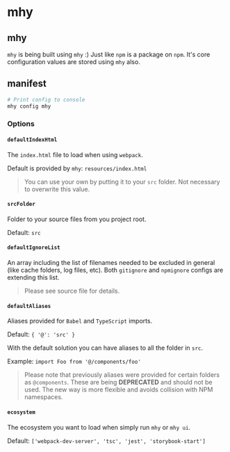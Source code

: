 # mhy

## mhy

`mhy` is being built using `mhy` :) Just like `npm` is a package on `npm`. It's core configuration values are stored using `mhy` also.

## manifest

```bash
# Print config to console
mhy config mhy
```

### Options

#### `defaultIndexHtml`
The `index.html` file to load when using `webpack`.

Default is provided by `mhy`: `resources/index.html`

> You can use your own by putting it to your `src` folder. Not necessary to overwrite this value.

#### `srcFolder`
Folder to your source files from you project root.

Default: `src`

#### `defaultIgnoreList`
An array including the list of filenames needed to be excluded in general (like cache folders, log files, etc). Both `gitignore` and `npmignore` configs are extending this list.

> Please see source file for details.

#### `defaultAliases`
Aliases provided for `Babel` and `TypeScript` imports.

Default: `{ '@': 'src' }`

With the default solution you can have aliases to all the folder in `src`.

Example: `import Foo from '@/components/foo'`

> Please note that previously aliases were provided for certain folders as `@components`. These are being **DEPRECATED** and should not be used. The new way is more flexible and avoids collision with NPM namespaces.

#### `ecosystem`

The ecosystem you want to load when simply run `mhy` or `mhy ui`.

Default: `['webpack-dev-server', 'tsc', 'jest', 'storybook-start']`



